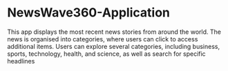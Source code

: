 # NewsWave360-Application
This app displays the most recent news stories from around the world. The news is organised into categories, where users can click to access additional items. Users can explore several categories, including business, sports, technology, health, and science, as well as search for specific headlines
